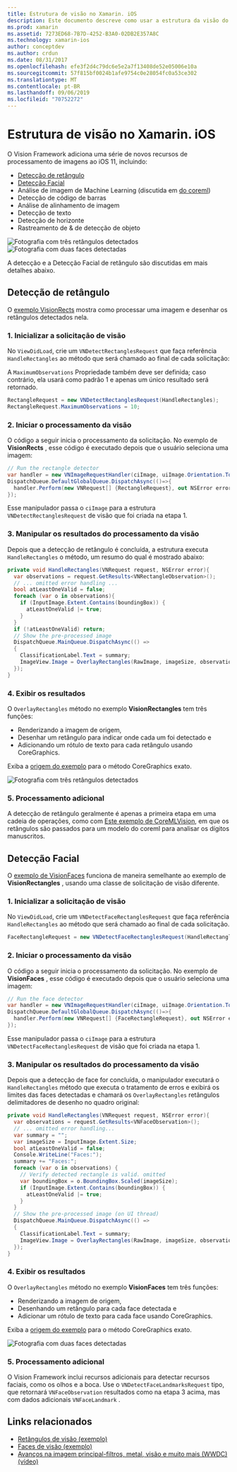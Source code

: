 ```yaml
---
title: Estrutura de visão no Xamarin. iOS
description: Este documento descreve como usar a estrutura da visão do iOS 11 no Xamarin. iOS. Especificamente, ele aborda a detecção de retângulo e a detecção facial.
ms.prod: xamarin
ms.assetid: 7273ED68-7B7D-4252-B3A0-02DB2E357A8C
ms.technology: xamarin-ios
author: conceptdev
ms.author: crdun
ms.date: 08/31/2017
ms.openlocfilehash: efe3f2d4c79dc6e5e2a7f13408de52e05006e10a
ms.sourcegitcommit: 57f815bf0024b1afe9754c0e28054fc0a53ce302
ms.translationtype: MT
ms.contentlocale: pt-BR
ms.lasthandoff: 09/06/2019
ms.locfileid: "70752272"
---
```

# <a name="vision-framework-in-xamarinios"></a>Estrutura de visão no Xamarin. iOS

O Vision Framework adiciona uma série de novos recursos de processamento de imagens ao iOS 11, incluindo:

- [Detecção de retângulo](#rectangles)
- [Detecção Facial](#faces)
- Análise de imagem de Machine Learning (discutida em [do coreml](~/ios/platform/introduction-to-ios11/coreml.md))
- Detecção de código de barras
- Análise de alinhamento de imagem
- Detecção de texto
- Detecção de horizonte
- Rastreamento de & de detecção de objeto

![Fotografia com três retângulos detectados](vision-images/found-rectangles-tiny.png) ![Fotografia com duas faces detectadas](vision-images/xamarin-home-faces-tiny.png)

A detecção e a Detecção Facial de retângulo são discutidas em mais detalhes abaixo.

<a name="rectangles" />

## <a name="rectangle-detection"></a>Detecção de retângulo

O [exemplo VisionRects](https://docs.microsoft.com/samples/xamarin/ios-samples/ios11-visionrectangles) mostra como processar uma imagem e desenhar os retângulos detectados nela.

### <a name="1-initialize-the-vision-request"></a>1. Inicializar a solicitação de visão

No `ViewDidLoad`, crie um `VNDetectRectanglesRequest` que faça referência `HandleRectangles` ao método que será chamado ao final de cada solicitação:

A `MaximumObservations` Propriedade também deve ser definida; caso contrário, ela usará como padrão 1 e apenas um único resultado será retornado.

```csharp
RectangleRequest = new VNDetectRectanglesRequest(HandleRectangles);
RectangleRequest.MaximumObservations = 10;
```

### <a name="2-start-the-vision-processing"></a>2. Iniciar o processamento da visão

O código a seguir inicia o processamento da solicitação. No exemplo de **VisionRects** , esse código é executado depois que o usuário seleciona uma imagem:

```csharp
// Run the rectangle detector
var handler = new VNImageRequestHandler(ciImage, uiImage.Orientation.ToCGImagePropertyOrientation(), new VNImageOptions());
DispatchQueue.DefaultGlobalQueue.DispatchAsync(()=>{
  handler.Perform(new VNRequest[] {RectangleRequest}, out NSError error);
});
```

Esse manipulador passa o `ciImage` para a estrutura `VNDetectRectanglesRequest` de visão que foi criada na etapa 1.

### <a name="3-handle-the-results-of-vision-processing"></a>3. Manipular os resultados do processamento da visão

Depois que a detecção de retângulo é concluída, a estrutura executa `HandleRectangles` o método, um resumo do qual é mostrado abaixo:

```csharp
private void HandleRectangles(VNRequest request, NSError error){
  var observations = request.GetResults<VNRectangleObservation>();
  // ... omitted error handling ...
  bool atLeastOneValid = false;
  foreach (var o in observations){
    if (InputImage.Extent.Contains(boundingBox)) {
      atLeastOneValid |= true;
    }
  }
  if (!atLeastOneValid) return;
  // Show the pre-processed image
  DispatchQueue.MainQueue.DispatchAsync(() =>
  {
    ClassificationLabel.Text = summary;
    ImageView.Image = OverlayRectangles(RawImage, imageSize, observations);
  });
}
```

### <a name="4-display-the-results"></a>4. Exibir os resultados

O `OverlayRectangles` método no exemplo **VisionRectangles** tem três funções:

- Renderizando a imagem de origem,
- Desenhar um retângulo para indicar onde cada um foi detectado e
- Adicionando um rótulo de texto para cada retângulo usando CoreGraphics.

Exiba a [origem do exemplo](https://docs.microsoft.com/samples/xamarin/ios-samples/ios11-visionrectangles) para o método CoreGraphics exato.

![Fotografia com três retângulos detectados](vision-images/found-rectangles-phone-sml.png)

### <a name="5-further-processing"></a>5. Processamento adicional

A detecção de retângulo geralmente é apenas a primeira etapa em uma cadeia de operações, como com [Este exemplo de CoreMLVision](~/ios/platform/introduction-to-ios11/coreml.md#coremlvision), em que os retângulos são passados para um modelo do coreml para analisar os dígitos manuscritos.

<a name="faces" />

## <a name="face-detection"></a>Detecção Facial

O [exemplo de VisionFaces](https://docs.microsoft.com/samples/xamarin/ios-samples/ios11-visionfaces) funciona de maneira semelhante ao exemplo de **VisionRectangles** , usando uma classe de solicitação de visão diferente.

### <a name="1-initialize-the-vision-request"></a>1. Inicializar a solicitação de visão

No `ViewDidLoad`, crie um `VNDetectFaceRectanglesRequest` que faça referência `HandleRectangles` ao método que será chamado ao final de cada solicitação.

```csharp
FaceRectangleRequest = new VNDetectFaceRectanglesRequest(HandleRectangles);
```

### <a name="2-start-the-vision-processing"></a>2. Iniciar o processamento da visão

O código a seguir inicia o processamento da solicitação. No exemplo de **VisionFaces** , esse código é executado depois que o usuário seleciona uma imagem:

```csharp
// Run the face detector
var handler = new VNImageRequestHandler(ciImage, uiImage.Orientation.ToCGImagePropertyOrientation(), new VNImageOptions());
DispatchQueue.DefaultGlobalQueue.DispatchAsync(()=>{
  handler.Perform(new VNRequest[] {FaceRectangleRequest}, out NSError error);
});
```

Esse manipulador passa o `ciImage` para a estrutura `VNDetectFaceRectanglesRequest` de visão que foi criada na etapa 1.

### <a name="3-handle-the-results-of-vision-processing"></a>3. Manipular os resultados do processamento da visão

Depois que a detecção de face for concluída, o manipulador executará o `HandleRectangles` método que executa o tratamento de erros e exibirá os limites das faces detectadas e chamará os `OverlayRectangles` retângulos delimitadores de desenho no quadro original:

```csharp
private void HandleRectangles(VNRequest request, NSError error){
  var observations = request.GetResults<VNFaceObservation>();
  // ... omitted error handling...
  var summary = "";
  var imageSize = InputImage.Extent.Size;
  bool atLeastOneValid = false;
  Console.WriteLine("Faces:");
  summary += "Faces:";
  foreach (var o in observations) {
    // Verify detected rectangle is valid. omitted
    var boundingBox = o.BoundingBox.Scaled(imageSize);
    if (InputImage.Extent.Contains(boundingBox)) {
      atLeastOneValid |= true;
    }
  }
  // Show the pre-processed image (on UI thread)
  DispatchQueue.MainQueue.DispatchAsync(() =>
  {
    ClassificationLabel.Text = summary;
    ImageView.Image = OverlayRectangles(RawImage, imageSize, observations);
  });
}
```

### <a name="4-display-the-results"></a>4. Exibir os resultados

O `OverlayRectangles` método no exemplo **VisionFaces** tem três funções:

- Renderizando a imagem de origem,
- Desenhando um retângulo para cada face detectada e
- Adicionar um rótulo de texto para cada face usando CoreGraphics.

Exiba a [origem do exemplo](https://docs.microsoft.com/samples/xamarin/ios-samples/ios11-visionfaces) para o método CoreGraphics exato.

![Fotografia com duas faces detectadas](vision-images/found-faces-phone-sml.png)

### <a name="5-further-processing"></a>5. Processamento adicional

O Vision Framework inclui recursos adicionais para detectar recursos faciais, como os olhos e a boca. Use o `VNDetectFaceLandmarksRequest` tipo, que retornará `VNFaceObservation` resultados como na etapa 3 acima, mas com dados adicionais `VNFaceLandmark` .

## <a name="related-links"></a>Links relacionados

- [Retângulos de visão (exemplo)](https://docs.microsoft.com/samples/xamarin/ios-samples/ios11-visionrectangles)
- [Faces de visão (exemplo)](https://docs.microsoft.com/samples/xamarin/ios-samples/ios11-visionfaces)
- [Avanços na imagem principal-filtros, metal, visão e muito mais (WWDC) (vídeo)](https://developer.apple.com/videos/play/wwdc2017/510/)
